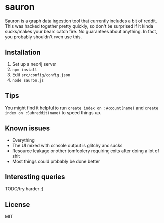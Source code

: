 # sauron

Sauron is a graph data ingestion tool that currently includes a bit of reddit. This was hacked together pretty quickly, so don't be surprised if it kinda sucks/makes your beard catch fire. No guarantees about anything. In fact, you probably shouldn't even use this.

## Installation

1. Set up a neo4j server
2. `npm install`
3. Edit `src/config/config.json`
4. `node sauron.js`

## Tips

You might find it helpful to run `create index on :Account(name)` and `create index on :Subreddit(name)` to speed things up.

## Known issues

* Everything
* The UI mixed with console output is glitchy and sucks
* Resource leakage or other tomfoolery requiring exits after doing a lot of shit
* Most things could probably be done better

## Interesting queries

TODO/try harder ;)

## License

MIT